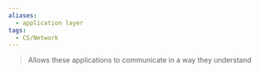 ```yaml
---
aliases:
  - application layer
tags:
  - CS/Network
---
```

>Allows these applications to communicate in a way they understand



